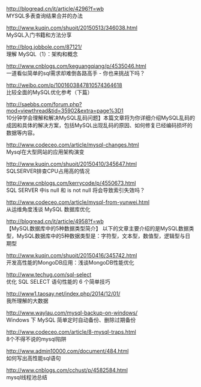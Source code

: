 http://blogread.cn/it/article/4296?f=wb<br  />
MYSQL多表查询结果合并的办法

http://www.kuqin.com/shuoit/20150513/346038.html<br  />
MySQL入门书籍和方法分享

http://blog.jobbole.com/87121/<br  />
理解 MySQL（1）：架构和概念

http://www.cnblogs.com/keguangqiang/p/4535046.html<br  />
一道看似简单的sql需求却难倒各路高手 - 你也来挑战下吗？

http://weibo.com/p/1001603847810574364618<br  />
比较全面的MySQL优化参考（下篇）

http://saebbs.com/forum.php?mod=viewthread&tid=35902&extra=page%3D1<br  />
10分钟学会理解和解决MySQL乱码问题】本篇文章将为你详细介绍MySQL乱码的成因和具体的解决方案，包括MySQL出现乱码的原因、如何修复已经编码损坏的数据等内容。

http://www.codeceo.com/article/mysql-changes.html<br  />
Mysql在大型网站的应用架构演变

http://www.kuqin.com/shuoit/20150410/345647.html<br  />
SQLSERVER排查CPU占用高的情况

http://www.cnblogs.com/kerrycode/p/4550673.html<br  />
SQL SERVER 中is null 和 is not null 将会导致索引失效吗？

http://www.codeceo.com/article/mysql-from-yunwei.html<br  />
从运维角度浅谈 MySQL 数据库优化

http://blogread.cn/it/article/4958?f=wb<br  />
【MySQL数据库中的5种数据类型简介】 以下的文章主要介绍的是MySQL数据类型，MySQL数据库中的5种数据类型是：字符型，文本型，数值型，逻辑型与日期型

http://www.kuqin.com/shuoit/20150416/345742.html<br  />
开发高性能的MongoDB应用：浅谈MongoDB性能优化

http://www.techug.com/sql-select<br  />
优化 SQL SELECT 语句性能的 6 个简单技巧

http://www1.taosay.net/index.php/2014/12/01/<br  />
我所理解的大数据

http://www.waylau.com/mysql-backup-on-windows/<br  />
Windows 下 MySQL 简单定时自动备份、删除过期备份

http://www.codeceo.com/article/8-mysql-traps.html<br  />
8个不得不说的mysql陷阱

http://www.admin10000.com/document/484.html<br  />
如何写出高性能sql语句

http://www.cnblogs.com/cchust/p/4582584.html<br  />
mysql线程池总结